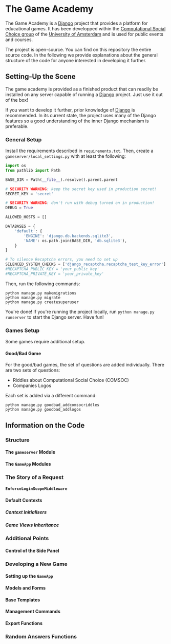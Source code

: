 # The Game Academy

The Game Academy is a [Django](https://www.djangoproject.com/) project that provides a platform
for educational games.
It has been developped within the [Computational Social Choice group](https://staff.science.uva.nl/u.endriss/group.php)
of the [University of Amsterdam](https://uva.nl) and is used for public events and courses.

The project is open-source. You can find on this repository the entire source code. In the following
we provide explanations about the general structure of the code for anyone interested in developing
it further.

## Setting-Up the Scene

The game academy is provided as a finished product that can readily be installed on any server capable of
running a [Django](https://www.djangoproject.com/) project. Just use it out of the box!

If you want to develop it further, prior knowledge of [Django](https://www.djangoproject.com/) is 
recommended. In its current state, the project uses many of the Django features so a good understanding
of the inner Django mechanism is preferable.

### General Setup

Install the requirements described in `requirements.txt`. Then, create a `gameserver/local_settings.py` with at least the following:

```python
import os
from pathlib import Path

BASE_DIR = Path(__file__).resolve().parent.parent

# SECURITY WARNING: keep the secret key used in production secret!
SECRET_KEY = 'secret'

# SECURITY WARNING: don't run with debug turned on in production!
DEBUG = True

ALLOWED_HOSTS = []

DATABASES = {
    'default': {
        'ENGINE': 'django.db.backends.sqlite3',
        'NAME': os.path.join(BASE_DIR, 'db.sqlite3'),
    }
}

# To silence Recaptcha errors, you need to set up 
SILENCED_SYSTEM_CHECKS = ['django_recaptcha.recaptcha_test_key_error']
#RECAPTCHA_PUBLIC_KEY = 'your_public_key'
#RECAPTCHA_PRIVATE_KEY = 'your_private_key'

```

Then, run the following commands:

```shell
python manage.py makemigrations
python manage.py migrate
python manage.py createsuperuser
```

You're done! If you're running the project locally, run `python manage.py runserver` 
to start the Django server. Have fun!

### Games Setup

Some games require additional setup.

#### Good/Bad Game

For the good/bad games, the set of questions are added individually. There are two sets of questions:

- Riddles about Computational Social Choice (COMSOC)
- Companies Logos

Each set is added via a different command:

```shell
python manage.py goodbad_addcomsocriddles
python manage.py goodbad_addlogos
```

## Information on the Code

### Structure

#### The `gameserver` Module

#### The `GameApp` Modules

### The Story of a Request

#### `EnforceLoginScopeMiddleware`

#### Default Contexts

##### Context Initialisers

##### Game Views Inheritance

### Additional Points

#### Control of the Side Panel

### Developing a New Game

#### Setting up the `GameApp`

#### Models and Forms

#### Base Templates

#### Management Commands

#### Export Functions

### Random Answers Functions

